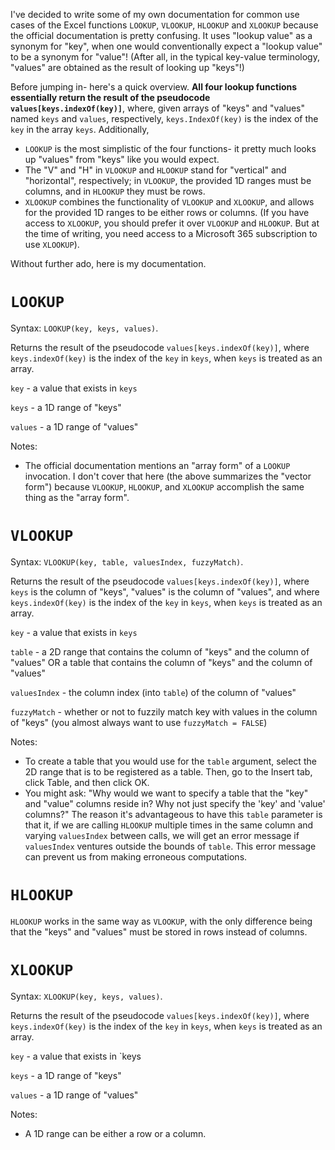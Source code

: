 I've decided to write some of my own documentation for common use cases of the Excel functions `LOOKUP`, `VLOOKUP`, `HLOOKUP` and `XLOOKUP` because the official documentation is pretty confusing. It uses "lookup value" as a synonym for "key", when one would conventionally expect a "lookup value" to be a synonym for "value"! (After all, in the typical key-value terminology, "values" are obtained as the result of looking up "keys"!)

Before jumping in- here's a quick overview. **All four lookup functions essentially return the result of the pseudocode `values[keys.indexOf(key)]`**, where, given arrays of "keys" and "values" named `keys` and `values`, respectively, `keys.IndexOf(key)` is the index of the `key` in the array `keys`. Additionally,

- `LOOKUP` is the most simplistic of the four functions- it pretty much looks up "values" from "keys" like you would expect.
- The "V" and "H" in `VLOOKUP` and `HLOOKUP` stand for "vertical" and "horizontal", respectively; in `VLOOKUP`, the provided 1D ranges must be columns, and in `HLOOKUP` they must be rows.
- `XLOOKUP` combines the functionality of `VLOOKUP` and `XLOOKUP`, and allows for the provided 1D ranges to be either rows or columns. (If you have access to `XLOOKUP`, you should prefer it over `VLOOKUP` and `HLOOKUP`. But at the time of writing, you need access to a Microsoft 365 subscription to use `XLOOKUP`).

Without further ado, here is my documentation.

# `LOOKUP`

Syntax: `LOOKUP(key, keys, values)`.

Returns the result of the pseudocode `values[keys.indexOf(key)]`, where `keys.indexOf(key)` is the index of the `key` in `keys`, when `keys` is treated as an array.

`key` - a value that exists in `keys`

`keys` - a 1D range of "keys"

`values` - a 1D range of "values"

Notes:

- The official documentation mentions an "array form" of a `LOOKUP` invocation. I don't cover that here (the above summarizes the "vector form") because `VLOOKUP`, `HLOOKUP`, and `XLOOKUP` accomplish the same thing as the "array form".

 

# `VLOOKUP`

Syntax: `VLOOKUP(key, table, valuesIndex, fuzzyMatch)`.

Returns the result of the pseudocode `values[keys.indexOf(key)]`, where `keys` is the column of "keys", "values" is the column of "values", and where `keys.indexOf(key)` is the index of the `key` in `keys`, when `keys` is treated as an array.

`key` - a value that exists in `keys`

`table` - a 2D range that contains the column of "keys" and the column of "values" OR a table that contains the column of "keys" and the column of "values"

`valuesIndex` - the column index (into `table`) of the column of "values"

`fuzzyMatch` - whether or not to fuzzily match key with values in the column of "keys" (you almost always want to use `fuzzyMatch = FALSE`)

Notes:

- To create a table that you would use for the `table` argument, select the 2D range that is to be registered as a table. Then, go to the Insert tab, click Table, and then click OK.
- You might ask: "Why would we want to specify a table that the "key" and "value" columns reside in? Why not just specify the 'key' and 'value' columns?" The reason it's advantageous to have this `table` parameter is that it, if we are calling `HLOOKUP` multiple times in the same column and varying `valuesIndex` between calls, we will get an error message if `valuesIndex` ventures outside the bounds of `table`. This error message can prevent us from making erroneous computations.

# `HLOOKUP`

`HLOOKUP` works in the same way as `VLOOKUP`, with the only difference being that the "keys" and "values" must be stored in rows instead of columns.

# `XLOOKUP`

Syntax: `XLOOKUP(key, keys, values)`.

Returns the result of the pseudocode `values[keys.indexOf(key)]`, where `keys.indexOf(key)` is the index of the `key` in `keys`, when `keys` is treated as an array.

`key` - a value that exists in `keys

`keys` - a 1D range of "keys"

`values` - a 1D range of "values"

Notes:

- A 1D range can be either a row or a column.

